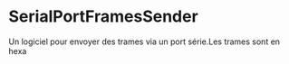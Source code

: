 # SerialPortFramesSender
Un logiciel pour envoyer des trames via un port série.Les trames sont en hexa
